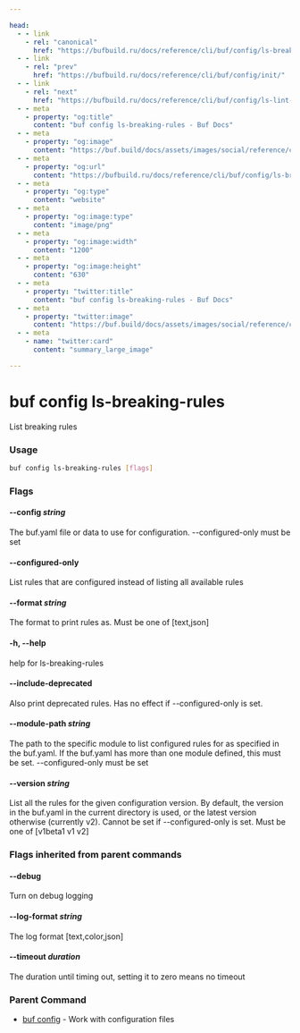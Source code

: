 ```yaml
---

head:
  - - link
    - rel: "canonical"
      href: "https://bufbuild.ru/docs/reference/cli/buf/config/ls-breaking-rules/"
  - - link
    - rel: "prev"
      href: "https://bufbuild.ru/docs/reference/cli/buf/config/init/"
  - - link
    - rel: "next"
      href: "https://bufbuild.ru/docs/reference/cli/buf/config/ls-lint-rules/"
  - - meta
    - property: "og:title"
      content: "buf config ls-breaking-rules - Buf Docs"
  - - meta
    - property: "og:image"
      content: "https://buf.build/docs/assets/images/social/reference/cli/buf/config/ls-breaking-rules.png"
  - - meta
    - property: "og:url"
      content: "https://bufbuild.ru/docs/reference/cli/buf/config/ls-breaking-rules/"
  - - meta
    - property: "og:type"
      content: "website"
  - - meta
    - property: "og:image:type"
      content: "image/png"
  - - meta
    - property: "og:image:width"
      content: "1200"
  - - meta
    - property: "og:image:height"
      content: "630"
  - - meta
    - property: "twitter:title"
      content: "buf config ls-breaking-rules - Buf Docs"
  - - meta
    - property: "twitter:image"
      content: "https://buf.build/docs/assets/images/social/reference/cli/buf/config/ls-breaking-rules.png"
  - - meta
    - name: "twitter:card"
      content: "summary_large_image"

---
```


# buf config ls-breaking-rules

List breaking rules

### Usage

```sh
buf config ls-breaking-rules [flags]
```

### Flags

#### \--config _string_

The buf.yaml file or data to use for configuration. --configured-only must be set

#### \--configured-only

List rules that are configured instead of listing all available rules

#### \--format _string_

The format to print rules as. Must be one of \[text,json\]

#### \-h, --help

help for ls-breaking-rules

#### \--include-deprecated

Also print deprecated rules. Has no effect if --configured-only is set.

#### \--module-path _string_

The path to the specific module to list configured rules for as specified in the buf.yaml. If the buf.yaml has more than one module defined, this must be set. --configured-only must be set

#### \--version _string_

List all the rules for the given configuration version. By default, the version in the buf.yaml in the current directory is used, or the latest version otherwise (currently v2). Cannot be set if --configured-only is set. Must be one of \[v1beta1 v1 v2\]

### Flags inherited from parent commands

#### \--debug

Turn on debug logging

#### \--log-format _string_

The log format \[text,color,json\]

#### \--timeout _duration_

The duration until timing out, setting it to zero means no timeout

### Parent Command

- [buf config](../) - Work with configuration files
